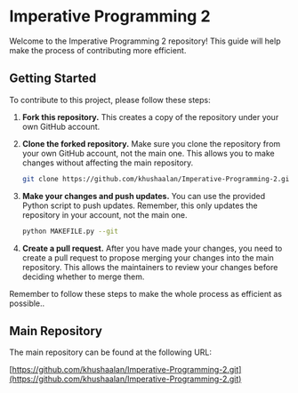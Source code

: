 # Imperative Programming 2

Welcome to the Imperative Programming 2 repository! This guide will help make the process of contributing more efficient.

## Getting Started

To contribute to this project, please follow these steps:

1. **Fork this repository.**
   This creates a copy of the repository under your own GitHub account.

2. **Clone the forked repository.**
   Make sure you clone the repository from your own GitHub account, not the main one. This allows you to make changes without affecting the main repository.

    ```bash
    git clone https://github.com/khushaalan/Imperative-Programming-2.git
    ```

3. **Make your changes and push updates.**
   You can use the provided Python script to push updates. Remember, this only updates the repository in your account, not the main one.

    ```bash
    python MAKEFILE.py --git
    ```

4. **Create a pull request.**
   After you have made your changes, you need to create a pull request to propose merging your changes into the main repository. This allows the maintainers to review your changes before deciding whether to merge them.

Remember to follow these steps to make the whole process as efficient as possible..

## Main Repository

The main repository can be found at the following URL:

[https://github.com/khushaalan/Imperative-Programming-2.git](https://github.com/khushaalan/Imperative-Programming-2.git)
